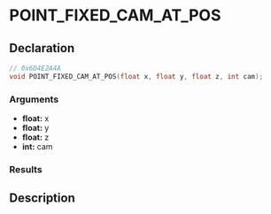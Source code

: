 # POINT_FIXED_CAM_AT_POS

## Declaration
```cpp
// 0x6D4E2A4A
void POINT_FIXED_CAM_AT_POS(float x, float y, float z, int cam);
```

### Arguments
- **float:** x
- **float:** y
- **float:** z
- **int:** cam

### Results

## Description
